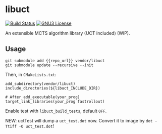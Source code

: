 # libuct
[![Build Status](https://travis-ci.org/sjtu-ai-go/libuct.svg)](https://travis-ci.org/sjtu-ai-go/libuct)
[![GNU3 License](https://img.shields.io/github/license/sjtu-ai-go/libuct.svg)](https://github.com/sjtu-ai-go/libuct/blob/master/LICENSE)

An extensible MCTS algorithm library (UCT included) (WIP).


## Usage
```
git submodule add {{repo_url}} vendor/libuct
git submodule update --recursive --init
```
Then, in `CMakeLists.txt`:
```
add_subdirectory(vendor/libuct)
include_directories(${libuct_INCLUDE_DIR})

# After add_executable(your_prog)
target_link_libraries(your_prog fastrollout)
```

Enable test with `libuct_build_tests`, default `OFF`.

NEW: uctTest will dump a `uct_test.dot` now. Convert it to image by `dot -Ttiff -O uct_test.dot`!
